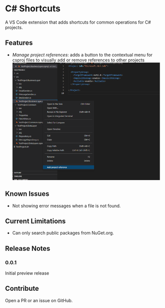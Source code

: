 # C# Shortcuts
A VS Code extension that adds shortcuts for common operations for C# projects.

## Features

- _Manage project references_: adds a button to the contextual menu for csproj files to visually add or remove references to other projects
![add project reference](images/add-project-reference-context-menu.png)

## Known Issues

- Not showing error messages when a file is not found.

## Current Limitations

- Can only search public packages from NuGet.org.

## Release Notes

### 0.0.1

Initial preview release

## Contribute

Open a PR or an issue on GitHub.